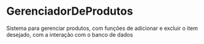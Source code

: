 # GerenciadorDeProdutos
Sistema para gerenciar produtos, com funções de adicionar e excluir o item desejado, com a interação com o banco de dados
